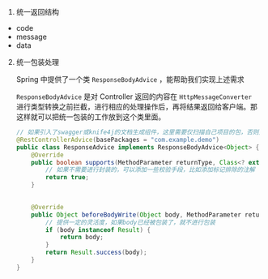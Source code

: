 1.  统一返回结构

   - code
   - message
   - data

2. 统一包装处理

   Spring 中提供了一个类 `ResponseBodyAdvice` ，能帮助我们实现上述需求

   `ResponseBodyAdvice` 是对 Controller 返回的内容在 `HttpMessageConverter` 进行类型转换之前拦截，进行相应的处理操作后，再将结果返回给客户端。那这样就可以把统一包装的工作放到这个类里面。

   ```java
   // 如果引入了swagger或knife4j的文档生成组件，这里需要仅扫描自己项目的包，否则文档无法正常生成
   @RestControllerAdvice(basePackages = "com.example.demo")
   public class ResponseAdvice implements ResponseBodyAdvice<Object> {
       @Override
       public boolean supports(MethodParameter returnType, Class<? extends HttpMessageConverter<?>> converterType) {
           // 如果不需要进行封装的，可以添加一些校验手段，比如添加标记排除的注解
           return true;
       }
     
   
       @Override
       public Object beforeBodyWrite(Object body, MethodParameter returnType, MediaType selectedContentType, Class<? extends HttpMessageConverter<?>> selectedConverterType, ServerHttpRequest request, ServerHttpResponse response) {
           // 提供一定的灵活度，如果body已经被包装了，就不进行包装
           if (body instanceof Result) {
               return body;
           }
           return Result.success(body);
       }
   }
   ```

   